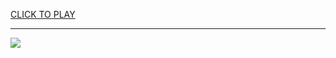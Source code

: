 
<a href="https://premium76.site?title=unblocked_games_sites_for_school&ref=13M">CLICK TO PLAY</a></h3>
<hr>

<a href="https://premium76.site?title=unblocked_games_sites_for_school&ref=13M"><img src="https://clearcache.store/games.png"></a>


